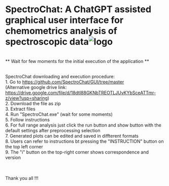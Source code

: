 # SpectroChat: A ChatGPT assisted graphical user interface for chemometrics analysis of spectroscopic data![logo](https://user-images.githubusercontent.com/128515711/226697817-fc07112d-f217-4442-aab6-59f87c80c5e8.JPG)
<br>** Wait for few moments for the initial execution of the application **

<br>SpectroChat downloading and execution procedure:
<br>1. Go to https://github.com/SpectroChat/GUI/tree/master 
<br> (Alternative google drive link: https://drive.google.com/file/d/18dtl88GKNbTREOTLJUvKYbSceATTmr-z/view?usp=sharing)
<br>2. Download the file as zip
<br>3. Extract files
<br>4. Run "SpectroChat.exe" (wait for some moments)
<br>5. Follow instructions
<br>6. For full range analysis just click the run button and show button with the default settings after preprocessing selection
<br>7. Generated plots can be edited and saved in diffterent formats
<br>8. Users can refer to instructions bt pressing the "INSTRUCTION" button on the top left corner
<br>9. The "i" button on the top-right corner shows correspondence and version

<br>
<br>
Thank you all !!!
